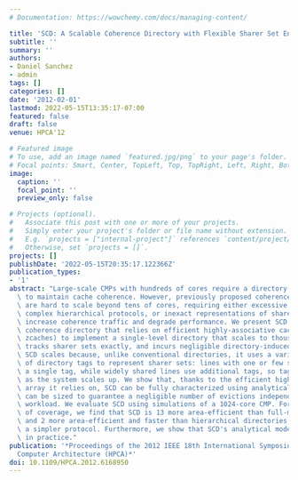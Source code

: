 ```yaml
---
# Documentation: https://wowchemy.com/docs/managing-content/

title: 'SCD: A Scalable Coherence Directory with Flexible Sharer Set Encoding'
subtitle: ''
summary: ''
authors:
- Daniel Sanchez
- admin
tags: []
categories: []
date: '2012-02-01'
lastmod: 2022-05-15T13:35:17-07:00
featured: false
draft: false
venue: HPCA'12

# Featured image
# To use, add an image named `featured.jpg/png` to your page's folder.
# Focal points: Smart, Center, TopLeft, Top, TopRight, Left, Right, BottomLeft, Bottom, BottomRight.
image:
  caption: ''
  focal_point: ''
  preview_only: false

# Projects (optional).
#   Associate this post with one or more of your projects.
#   Simply enter your project's folder or file name without extension.
#   E.g. `projects = ["internal-project"]` references `content/project/deep-learning/index.md`.
#   Otherwise, set `projects = []`.
projects: []
publishDate: '2022-05-15T20:35:17.122366Z'
publication_types:
- '1'
abstract: "Large-scale CMPs with hundreds of cores require a directory-based protocol\
  \ to maintain cache coherence. However, previously proposed coherence directories\
  \ are hard to scale beyond tens of cores, requiring either excessive area or energy,\
  \ complex hierarchical protocols, or inexact representations of sharer sets that\
  \ increase coherence traffic and degrade performance. We present SCD, a scalable\
  \ coherence directory that relies on efficient highly-associative caches (such as\
  \ zcaches) to implement a single-level directory that scales to thousands of cores,\
  \ tracks sharer sets exactly, and incurs negligible directory-induced invalidations.\
  \ SCD scales because, unlike conventional directories, it uses a variable number\
  \ of directory tags to represent sharer sets: lines with one or few sharers use\
  \ a single tag, while widely shared lines use additional tags, so tags remain small\
  \ as the system scales up. We show that, thanks to the efficient highly-associative\
  \ array it relies on, SCD can be fully characterized using analytical models, and\
  \ can be sized to guarantee a negligible number of evictions independently of the\
  \ workload. We evaluate SCD using simulations of a 1024-core CMP. For the same level\
  \ of coverage, we find that SCD is 13 more area-efficient than full-map sparse directories,\
  \ and 2 more area-efficient and faster than hierarchical directories, while requiring\
  \ a simpler protocol. Furthermore, we show that SCD's analytical models are accurate\
  \ in practice."
publication: '*Proceedings of the 2012 IEEE 18th International Symposium on High-Performance
  Computer Architecture (HPCA)*'
doi: 10.1109/HPCA.2012.6168950
---
```

